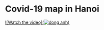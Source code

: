 # Covid-19 map in Hanoi


[![Watch the video](![dong anh](https://user-images.githubusercontent.com/88817024/133072803-34a23efc-37cc-440a-9deb-09f6c3b6881f.png))](
https://user-images.githubusercontent.com/88817024/133072853-65a0b8b4-c2f2-4083-89ba-4a4aa2bcd48a.mp4
)
